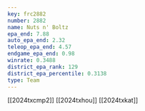 ```yaml
---
key: frc2882
number: 2882
name: Nuts n' Boltz
epa_end: 7.88
auto_epa_end: 2.32
teleop_epa_end: 4.57
endgame_epa_end: 0.98
winrate: 0.3488
district_epa_rank: 129
district_epa_percentile: 0.3138
type: Team
---
```

[[2024txcmp2]]
[[2024txhou]]
[[2024txkat]]
